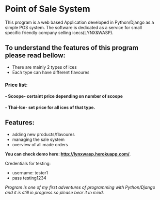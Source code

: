 # Point of Sale System
This program is a web based Application developed in Python/Django as a simple POS system. The software is dedicated as a service for small specific friendly company selling icecs(LYNX&WASP). 

## To understand the features of this program please read bellow:

- There are mainly 2 types of ices
- Each type can have different flavoures
### Price list:
#### - Scoope- certaint price depending on number of scoope
#### - Thai-Ice- set price for all ices of that type.

## Features: ##
- adding new products/flavoures
- managing the sale system
- overview of all made orders

**You can check demo here: http://lynxwasp.herokuapp.com/**.

Credentials for testing:
- username: tester1
- pass testing1234  
  
*Program is one of my first adventures of programming with Python/Django and it is still in progress so please bear it in mind.*






